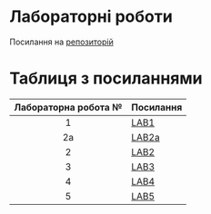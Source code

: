 # Лабораторні роботи
Посилання на [репозиторій](https://github.com/VyacheslavBeltyukov/DevopsLabs)
# Таблиця з посиланнями
| Лабораторна робота №| Посилання |
|:-------------------:|-----------|
|1                    |[LAB1](https://github.com/VyacheslavBeltyukov/DevopsLabs/tree/master/Lab1) |
|2a                   |[LAB2a](https://github.com/VyacheslavBeltyukov/DevopsLabs/tree/master/Lab2a)|
|2                    |[LAB2](https://github.com/VyacheslavBeltyukov/DevopsLabs/tree/master/Lab2)|
|3                    |[LAB3](https://github.com/VyacheslavBeltyukov/DevopsLabs/tree/master/Lab3)|
|4                    |[LAB4](https://github.com/VyacheslavBeltyukov/DevopsLabs/tree/master/Lab4)|
|5                    |[LAB5](https://github.com/VyacheslavBeltyukov/DevopsLabs/tree/master/Lab5)|


